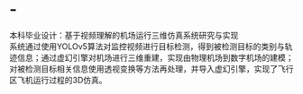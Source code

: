 # -
本科毕业设计：基于视频理解的机场运行三维仿真系统研究与实现      
系统通过使用YOLOv5算法对监控视频进行目标检测，得到被检测目标的类别与轨迹信息；通过虚幻引擎对机场进行三维重建，实现由物理机场到数字机场的建模；对被检测目标相关信息使用透视变换等方法再处理，并导入虚幻引擎，实现了飞行区飞机运行过程的3D仿真。
